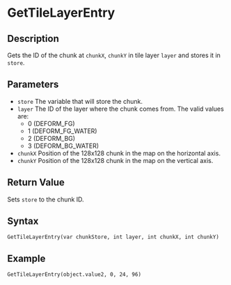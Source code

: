 # GetTileLayerEntry

## Description
Gets the ID of the chunk at `chunkX`, `chunkY` in tile layer `layer` and stores it in `store`.

## Parameters
- `store`
The variable that will store the chunk.
- `layer`
The ID of the layer where the chunk comes from. The valid values are:
    - 0 (DEFORM_FG)
    - 1 (DEFORM_FG_WATER)
    - 2 (DEFORM_BG)
    - 3 (DEFORM_BG_WATER)
- `chunkX`
Position of the 128x128 chunk in the map on the horizontal axis.
- `chunkY`
Position of the 128x128 chunk in the map on the vertical axis.

## Return Value
Sets `store` to the chunk ID.

## Syntax
```
GetTileLayerEntry(var chunkStore, int layer, int chunkX, int chunkY)
```

## Example
```
GetTileLayerEntry(object.value2, 0, 24, 96)
```